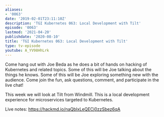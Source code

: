 ```yaml
---
aliases:
- '0063'
date: '2019-02-01T23:11:10Z'
description: 'TGI Kubernetes 063: Local Development with Tilt'
episode: '0063'
lastmod: '2021-04-20'
publishdate: '2020-08-10'
title: 'TGI Kubernetes 063: Local Development with Tilt'
type: tv-episode
youtube: A_YV98HhLrk
---
```


Come hang out with Joe Beda as he does a bit of hands on hacking of Kubernetes and related topics. Some of this will be Joe talking about the things he knows. Some of this will be Joe exploring something new with the audience. Come join the fun, ask questions, comment, and participate in the live chat!

This week we will look at Tilt from Windmill.  This is a local development experience for microservices targeted to Kubernetes.

Live notes: https://hackmd.io/naQblxLeQECj0zzSbez6qA